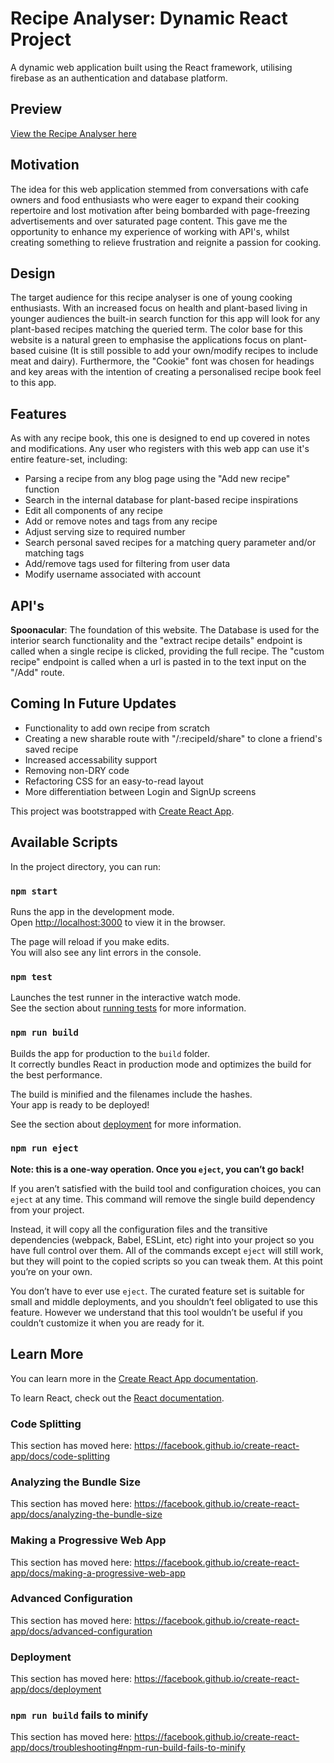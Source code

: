 


# Recipe Analyser: Dynamic React Project

A dynamic web application built using the React framework, utilising firebase as an authentication and database platform.

## Preview

[View the Recipe Analyser here](https://react-recipe-project-87fc0.web.app/auth)

## Motivation

The idea for this web application stemmed from conversations with cafe owners and food enthusiasts who were eager to expand their cooking repertoire and lost motivation after being bombarded with page-freezing advertisements and over saturated page content. This gave me the opportunity to enhance my experience of working with API's, whilst creating something to relieve frustration and reignite a passion for cooking.

## Design

The target audience for this recipe analyser is one of young cooking enthusiasts. With an increased focus on health and plant-based living in younger audiences the built-in search function for this app will look for any plant-based recipes matching the queried term. The color base for this website is a natural green to emphasise the applications focus on plant-based cuisine (It is still possible to add your own/modify recipes to include meat and dairy). Furthermore, the "Cookie" font was chosen for headings and key areas with the intention of creating a personalised recipe book feel to this app.

## Features

As with any recipe book, this one is designed to end up covered in notes and modifications. Any user who registers with this web app can use it's entire feature-set, including:
* Parsing a recipe from any blog page using the "Add new recipe" function
* Search in the internal database for plant-based recipe inspirations
* Edit all components of any recipe
* Add or remove notes and tags from any recipe
* Adjust serving size to required number
* Search personal saved recipes for a matching query parameter and/or matching tags
* Add/remove tags used for filtering from user data
* Modify username associated with account

## API's

**Spoonacular**: The foundation of this website. The Database is used for the interior search functionality and the "extract recipe details" endpoint is called when a single recipe is clicked, providing the full recipe. The "custom recipe" endpoint is called when a url is pasted in to the text input on the "/Add" route.

## Coming In Future Updates

* Functionality to add own recipe from scratch
* Creating a new sharable route with "/:recipeId/share" to clone a friend's saved recipe
* Increased accessability support
* Removing non-DRY code
* Refactoring CSS for an easy-to-read layout
* More differentiation between Login and SignUp screens


This project was bootstrapped with [Create React App](https://github.com/facebook/create-react-app).

## Available Scripts

In the project directory, you can run:

### `npm start`

Runs the app in the development mode.<br />
Open [http://localhost:3000](http://localhost:3000) to view it in the browser.

The page will reload if you make edits.<br />
You will also see any lint errors in the console.

### `npm test`

Launches the test runner in the interactive watch mode.<br />
See the section about [running tests](https://facebook.github.io/create-react-app/docs/running-tests) for more information.

### `npm run build`

Builds the app for production to the `build` folder.<br />
It correctly bundles React in production mode and optimizes the build for the best performance.

The build is minified and the filenames include the hashes.<br />
Your app is ready to be deployed!

See the section about [deployment](https://facebook.github.io/create-react-app/docs/deployment) for more information.

### `npm run eject`

**Note: this is a one-way operation. Once you `eject`, you can’t go back!**

If you aren’t satisfied with the build tool and configuration choices, you can `eject` at any time. This command will remove the single build dependency from your project.

Instead, it will copy all the configuration files and the transitive dependencies (webpack, Babel, ESLint, etc) right into your project so you have full control over them. All of the commands except `eject` will still work, but they will point to the copied scripts so you can tweak them. At this point you’re on your own.

You don’t have to ever use `eject`. The curated feature set is suitable for small and middle deployments, and you shouldn’t feel obligated to use this feature. However we understand that this tool wouldn’t be useful if you couldn’t customize it when you are ready for it.

## Learn More

You can learn more in the [Create React App documentation](https://facebook.github.io/create-react-app/docs/getting-started).

To learn React, check out the [React documentation](https://reactjs.org/).

### Code Splitting

This section has moved here: https://facebook.github.io/create-react-app/docs/code-splitting

### Analyzing the Bundle Size

This section has moved here: https://facebook.github.io/create-react-app/docs/analyzing-the-bundle-size

### Making a Progressive Web App

This section has moved here: https://facebook.github.io/create-react-app/docs/making-a-progressive-web-app

### Advanced Configuration

This section has moved here: https://facebook.github.io/create-react-app/docs/advanced-configuration

### Deployment

This section has moved here: https://facebook.github.io/create-react-app/docs/deployment

### `npm run build` fails to minify

This section has moved here: https://facebook.github.io/create-react-app/docs/troubleshooting#npm-run-build-fails-to-minify

